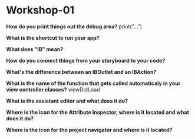   
# Workshop-01

**How do you print things out the debug area?**
print("...")

**What is the shortcut to run your app?**

**What does "IB" mean?**

**How do you connect things from your storyboard to your code?**

**What's the difference between an IBOutlet and an IBAction?**

**What is the name of the function that gets called automaticaly in your view controller classes?**
viewDidLoad

**What is the assistant editor and what does it do?**

**Where is the icon for the Attribute Inspector, where is it located and what does it do?**

**Where is the icon for the project navigator and where is it located?**
